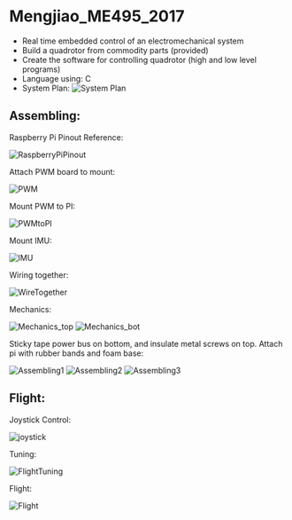 # Mengjiao_ME495_2017
- Real time embedded control of an electromechanical system
- Build a quadrotor from commodity parts (provided)
- Create the software for controlling quadrotor (high and low level programs)
- Language using: C
- System Plan:
![System Plan](https://github.com/MuMu1018/Mengjiao_ME495_2017/blob/master/Pictures/System%20Plan.png)
## Assembling:
Raspberry Pi Pinout Reference:

![RaspberryPiPinout](https://github.com/MuMu1018/Mengjiao_ME495_2017/blob/master/Pictures/RaspberryPiPinout.png)

Attach PWM board to mount:

![PWM]()

Mount PWM to PI:

![PWMtoPI](https://github.com/MuMu1018/Mengjiao_ME495_2017/blob/master/Pictures/PWMtoPI.png)

Mount IMU:

![IMU](https://github.com/MuMu1018/Mengjiao_ME495_2017/blob/master/Pictures/IMU.png)

Wiring together:

![WireTogether](https://github.com/MuMu1018/Mengjiao_ME495_2017/blob/master/Pictures/WireTogether.png)

Mechanics:

![Mechanics_top](https://github.com/MuMu1018/Mengjiao_ME495_2017/blob/master/Pictures/mechanics_top.png)
![Mechanics_bot](https://github.com/MuMu1018/Mengjiao_ME495_2017/blob/master/Pictures/mechanics_bot.png)

Sticky tape power bus on bottom, and insulate metal screws on top. Attach pi with rubber bands and foam base:

![Assembling1](https://github.com/MuMu1018/Mengjiao_ME495_2017/blob/master/Pictures/assembling1.png)
![Assembling2](https://github.com/MuMu1018/Mengjiao_ME495_2017/blob/master/Pictures/assembling2.png)
![Assembling3](https://github.com/MuMu1018/Mengjiao_ME495_2017/blob/master/Pictures/assembling3.png)

## Flight:

Joystick Control:

![joystick](https://github.com/MuMu1018/Mengjiao_ME495_2017/blob/master/Pictures/joystick.png)

Tuning:

![FlightTuning](https://github.com/MuMu1018/Mengjiao_ME495_2017/blob/master/Pictures/FlightTuning.jpg)

Flight:

![Flight](https://github.com/MuMu1018/Mengjiao_ME495_2017/blob/master/Pictures/Flight.jpg)
